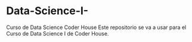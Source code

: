 # Data-Science-I-
Curso de Data Science Coder House
Este repositorio se va a usar para el Curso de Data Science I de Coder House. 
